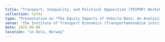 ```yaml
---
title: "Transport, Inequality, and Political Opposition (TRIPOP) Workshop"
collection: talks
type: "Presentation on *The Equity Impacts of Vehicle Bans: An Analysis of the Norwegian New Car Market*"
venue: "the Institute of Transport Economics (Transportøkonomisk institutt, TØI)"
date: 2022-06-06
location: "in Oslo, Norway"
---
```

